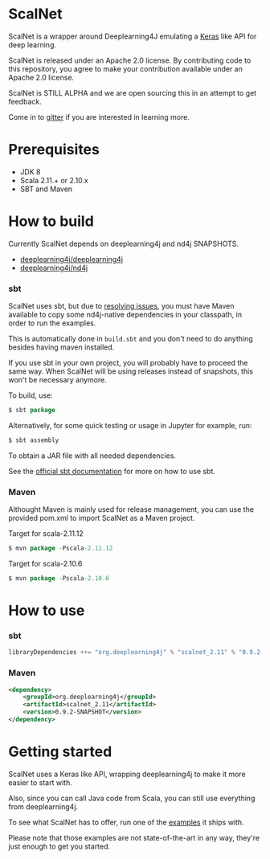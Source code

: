 # ScalNet

ScalNet is a wrapper around Deeplearning4J emulating a [Keras](https://github.com/fchollet/keras) like API for deep learning.
 
ScalNet is released under an Apache 2.0 license. By contributing code to this repository, you agree to make your contribution available under an Apache 2.0 license.

ScalNet is STILL ALPHA and we are open sourcing this in an attempt to get feedback.

Come in to [gitter](https://gitter.im/deeplearning4j/deeplearning4j) if you are interested in learning more.


# Prerequisites

* JDK 8
* Scala 2.11.+ or 2.10.x
* SBT and Maven


# How to build

Currently ScalNet depends on deeplearning4j and nd4j SNAPSHOTS. 

- [deeplearning4j/deeplearning4j](https://github.com/deeplearning4j/deeplearning4j)
- [deeplearning4j/nd4j](https://github.com/deeplearning4j/nd4j)

### sbt

ScalNet uses sbt, but due to [resolving issues](https://nd4j.org/dependencies), you must have Maven available to copy some nd4j-native dependencies in your classpath, in order to run the examples.

This is automatically done in `build.sbt` and you don't need to do anything besides having maven installed.

If you use sbt in your own project, you will probably have to proceed the same way. When ScalNet will be using releases instead of snapshots, this won't be necessary anymore.

To build, use:

```scala
$ sbt package
```

Alternatively, for some quick testing or usage in Jupyter for example, run:

```scala
$ sbt assembly
```
To obtain a JAR file with all needed dependencies.

See the [official sbt documentation](http://www.scala-sbt.org/documentation.html) for more on how to use sbt.

### Maven

Althought Maven is mainly used for release management, you can use the provided pom.xml to import ScalNet as a Maven project.

Target for scala-2.11.12

```scala
$ mvn package -Pscala-2.11.12
```

Target for scala-2.10.6

```scala
$ mvn package -Pscala-2.10.6
```

# How to use

### sbt

```scala
libraryDependencies ++= "org.deeplearning4j" % "scalnet_2.11" % "0.9.2-SNAPSHOT"
```

### Maven

```xml
<dependency>
    <groupId>org.deeplearning4j</groupId>
    <artifactId>scalnet_2.11</artifactId>
    <version>0.9.2-SNAPSHOT</version>
</dependency>
```


# Getting started

ScalNet uses a Keras like API, wrapping deeplearning4j to make it more easier to start with.
 
Also, since you can call Java code from Scala, you can still use everything from deeplearning4j. 

To see what ScalNet has to offer, run one of the [examples](https://github.com/deeplearning4j/ScalNet/tree/master/src/test/scala/org/deeplearning4j/scalnet/examples) it ships with.

Please note that those examples are not state-of-the-art in any way, they're just enough to get you started.
